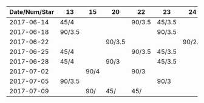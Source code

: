 Date/Num/Star   |  13    | 15     | 20     | 22     | 23     | 24
----------------|--------|--------|--------|--------|--------|--------
2017-06-14      | 45/4   |        |        | 90/3.5 | 45/3.5 | 
2017-06-18      | 90/3.5 |        |        |        | 90/3.5 |
2017-06-22      |        |        | 90/3.5 |        |        | 90/2.5
2017-06-25      | 45/4   |        |        | 90/3.5 | 45/3.5 |
2017-06-28      | 45/4   |        | 90/3   |        | 45/3.5 |
2017-07-02      |        | 90/4   |        | 90/3   |        |
2017-07-05      | 90/3.5 |        |        |        | 90/3   |
2017-07-09      |        | 90/    | 45/    | 45/    |        |
